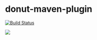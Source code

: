 # donut-maven-plugin

[![Build Status](https://travis-ci.org/MagenTys/donut-maven-plugin.svg?branch=master)](https://travis-ci.org/MagenTys/donut-maven-plugin)

![](http://magentys.github.io/donut/img/Donut-03.png)
